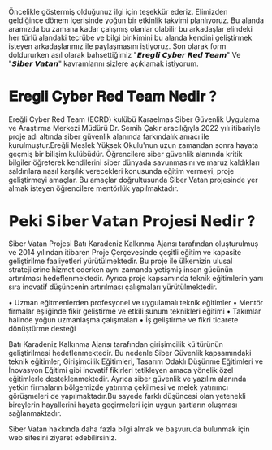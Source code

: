 Öncelikle göstermiş olduğunuz ilgi için teşekkür ederiz. Elimizden geldiğince dönem içerisinde yoğun bir etkinlik takvimi planlıyoruz. Bu alanda aramızda bu zamana kadar çalışmış olanlar olabilir bu arkadaşlar elindeki her türlü alandaki tecrübe ve bilgi birikimini bu alanda kendini geliştirmek isteyen arkadaşlarımız ile paylaşmasını istiyoruz. Son olarak form doldururken asıl olarak bahsettiğimiz "𝙀𝙧𝙚𝙜𝙡𝙞 𝘾𝙮𝙗𝙚𝙧 𝙍𝙚𝙙 𝙏𝙚𝙖𝙢" Ve "𝙎𝙞𝙗𝙚𝙧 𝙑𝙖𝙩𝙖𝙣" kavramlarını sizlere açıklamak istiyorum.

# 𝐄𝐫𝐞𝐠𝐥𝐢 𝐂𝐲𝐛𝐞𝐫 𝐑𝐞𝐝 𝐓𝐞𝐚𝐦 𝐍𝐞𝐝𝐢𝐫 ?

Ereğli Cyber Red Team (ECRD) kulübü Karaelmas Siber Güvenlik Uygulama ve Araştırma Merkezi Müdürü Dr. Semih Çakır aracılığıyla 2022 yılı itibariyle proje adı altında siber güvenlik alanında farkındalık amacı ile kurulmuştur.Ereğli Meslek Yüksek Okulu'nun uzun zamandan sonra hayata geçmiş bir bilişim kulübüdür. Öğrencilere siber güvenlik alanında kritik bilgiler öğreterek kendilerini siber dünyada savunmasını ve maruz kaldıkları saldırılara nasıl karşılık verecekleri konusunda eğitim vermeyi, proje geliştirmeyi amaçlar. Bu amaçlar doğrultusunda Siber Vatan projesinde yer almak isteyen öğrencilere mentörlük yapılmaktadır. 

# 𝗣𝗲𝗸𝗶 𝗦𝗶𝗯𝗲𝗿 𝗩𝗮𝘁𝗮𝗻 𝗣𝗿𝗼𝗷𝗲𝘀𝗶 𝗡𝗲𝗱𝗶𝗿 ?

Siber Vatan Projesi Batı Karadeniz Kalkınma Ajansı tarafından oluşturulmuş ve 2014 yılından itibaren Proje Çerçevesinde çeşitli eğitim ve kapasite geliştirilme faaliyetleri yürütülmektedir. Bu proje ile ülkemizin ulusal stratejilerine hizmet ederken aynı zamanda yetişmiş insan gücünün artırılması hedeflenmektedir. Ayrıca proje kapsamında teknik eğitimlerin yanı sıra inovatif düşüncenin artırılması çalışmaları yürütülmektedir.

•	Uzman eğitmenlerden profesyonel ve uygulamalı teknik eğitimler
•	Mentör firmalar eşliğinde fikir geliştirme ve etkili sunum teknikleri eğitimi
•	Takımlar halinde yoğun uzmanlaşma çalışmaları
•	İş geliştirme ve fikri ticarete dönüştürme desteği

Batı Karadeniz Kalkınma Ajansı tarafından girişimcilik kültürünün geliştirilmesi hedeflenmektedir.  Bu nedenle Siber Güvenlik kapsamındaki teknik eğitimler, Girişimcilik Eğitimleri, Tasarım Odaklı Düşünme Eğitimleri ve İnovasyon Eğitimi gibi inovatif fikirleri tetikleyen amaca yönelik özel eğitimlerle desteklenmektedir.  Ayrıca siber güvenlik ve yazılım alanında yetkin firmaların bölgemizde yatırıma çekilmesi ve melek yatırımcı görüşmeleri de yapılmaktadır.Bu sayede farklı düşüncesi olan yetenekli bireylerin hayallerini hayata geçirmeleri için uygun şartların oluşması sağlanmaktadır.

Siber Vatan hakkında daha fazla bilgi almak ve başvuruda bulunmak için web sitesini ziyaret edebilirsiniz.
